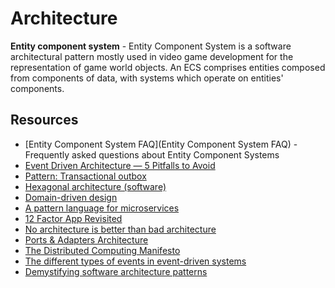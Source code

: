 # Architecture

**Entity component system** - Entity Component System is a software architectural pattern mostly used in video game development for the representation of game world objects. An ECS comprises entities composed from components of data, with systems which operate on entities' components.

## Resources

- [Entity Component System FAQ](Entity Component System FAQ) - Frequently asked questions about Entity Component Systems 
- [Event Driven Architecture — 5 Pitfalls to Avoid](https://medium.com/wix-engineering/event-driven-architecture-5-pitfalls-to-avoid-b3ebf885bdb1)
- [Pattern: Transactional outbox](https://microservices.io/patterns/data/transactional-outbox.html)
- [Hexagonal architecture (software)](https://en.wikipedia.org/wiki/Hexagonal_architecture_(software))
- [Domain-driven design](https://en.wikipedia.org/wiki/Domain-driven_design)
- [A pattern language for microservices](https://microservices.io/patterns/)
- [12 Factor App Revisited](https://architecturenotes.co/12-factor-app-revisited/)
- [No architecture is better than bad architecture](https://rogovoy.me/blog/no-architecture)
- [Ports & Adapters Architecture](https://herbertograca.com/2017/09/14/ports-adapters-architecture/)
- [The Distributed Computing Manifesto](https://www.allthingsdistributed.com/2022/11/amazon-1998-distributed-computing-manifesto.html)
- [The different types of events in event-driven systems](https://blog.frankdejonge.nl/the-different-types-of-events-in-event-driven-systems/)
- [Demystifying software architecture patterns](https://www.thoughtworks.com/insights/blog/architecture/demystify-software-architecture-patterns)
